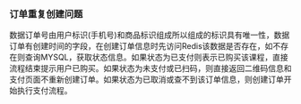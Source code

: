 ### 订单重复创建问题

数据订单号由用户标识(手机号)和商品标识组成所以组成的标识具有唯一性，数据订单有创建时间的字段，在创建订单信息时先访问Redis该数据是否存在，如不存在则查询MYSQL，获取状态信息。如果状态为已支付则表示已购买该课程，直接流程结束提示用户已购买。如果状态为未支付或已扫码，则直接返回二维码信息和支付页面不重新创建订单。如果状态为已取消或查不到该订单信息，则创建订单开始执行支付流程。
